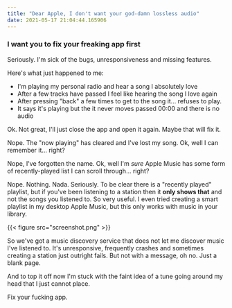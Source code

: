 ```yaml
---
title: "Dear Apple, I don't want your god-damn lossless audio"
date: 2021-05-17 21:04:44.165906
---
```


### I want you to fix your freaking app first

Seriously. I'm sick of the bugs, unresponsiveness and missing features. 

Here's what just happened to me:

* I'm playing my personal radio and hear a song I absolutely love
* After a few tracks have passed I feel like hearing the song I love again
* After pressing "back" a few times to get to the song it... refuses to play. 
* It says it's playing but the it never moves passed 00:00 and there is no audio

Ok. Not great, I'll just close the app and open it again. Maybe that will fix it.

Nope. The "now playing" has cleared and I've lost my song. Ok, well I can remember it... right?

Nope, I've forgotten the name. Ok, well I'm *sure* Apple Music has some form of recently-played list I can scroll 
through... right?

Nope. Nothing. Nada. Seriously. To be clear there is a "recently played" playlist, but if you've been listening to a 
station then it **only shows that** and not the songs you listened to. So very useful. I even tried creating a
smart playlist in my desktop Apple Music, but this only works with music in your library.

{{< figure src="screenshot.png" >}}

So we've got a music discovery service that does not let me discover music I've listened to. It's unresponsive, 
frequently crashes and sometimes creating a station just outright fails. But not with a message, oh no. Just a blank page. 

And to top it off now I'm stuck with the faint idea of a tune going around my head that I just cannot place.

Fix your fucking app.
